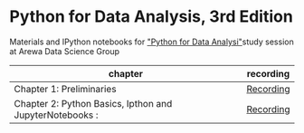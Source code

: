 # Python for Data Analysis, 3rd Edition

Materials and IPython notebooks for ["Python for Data Analysi"](https://wesmckinney.com/book/python-basics.html)study session at Arewa Data Science Group



| chapter  | recording |
| ------------- | ------------- |
| Chapter 1: Preliminaries  | [Recording](https://www.youtube.com/watch?v=aJOEUBnf0RY)   |
| Chapter 2: Python Basics, Ipthon and JupyterNotebooks :  | [Recording](https://www.youtube.com/channel/UCcwTXA7MKv_Y-6RzIFs9bHg)|
